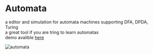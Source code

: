 # Automata  
a editor and simulation for automata machines supporting DFA, DPDA, Turing  
a great tool if you are tring to learn automatas  
demo avalible [here](https://mohmehdi.itch.io/automata-simulator)  

![automata](https://user-images.githubusercontent.com/52382093/190006924-555fb05c-6e4a-4d07-8b9a-ce31b2924118.gif)
